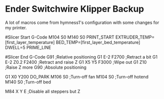# Ender Switchwire Klipper Backup
A lot of macros come from hymness1's configuration with some changes for my printer.

#Slicer Start G-Code
M104 S0
M140 S0
PRINT_START EXTRUDER_TEMP=[first_layer_temperature] BED_TEMP=[first_layer_bed_temperature] DWELL=5
PRIME_LINE

#Slicer End G-Code
G91 ;Relative positioning
G1 E-2 F2700 ;Retract a bit
G1 E-2 Z0.2 F2400 ;Retract and raise Z
G1 X5 Y5 F3000 ;Wipe out
G1 Z10 ;Raise Z more
G90 ;Absolute positioning

G1 X0 Y200
DO_PARK
M106 S0 ;Turn-off fan
M104 S0 ;Turn-off hotend
M140 S0 ;Turn-off bed

M84 X Y E ;Disable all steppers but Z